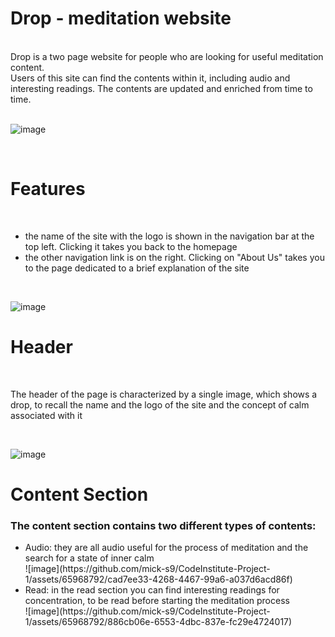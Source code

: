 <h1>Drop - meditation website</h1> <br>
Drop is a two page website for people who are looking for useful meditation content. <br>
Users of this site can find the contents within it, including audio and interesting readings. The contents are updated and enriched from time to time. <br>
<br>

![image](https://github.com/mick-s9/CodeInstitute-Project-1/assets/65968792/cebfc1d6-c01d-42ef-bf68-9efa5bd4e8f1) <br>

<br>
<h1>Features</h1> <br>
<ul>
  <li>the name of the site with the logo is shown in the navigation bar at the top left. Clicking it takes you back to the homepage</li>
  <li>the other navigation link is on the right. Clicking on "About Us" takes you to the page dedicated to a brief explanation of the site</li>
</ul>  
<br>

![image](https://github.com/mick-s9/CodeInstitute-Project-1/assets/65968792/11222756-b9be-4603-a1e5-2159e282a47f)

<h1>Header</h1> <br>
<p>The header of the page is characterized by a single image, which shows a drop, to recall the name and the logo of the site and the concept of calm associated with it</p>
<br>

![image](https://github.com/mick-s9/CodeInstitute-Project-1/assets/65968792/f3607503-6ce4-47d5-9344-059304470576)
<br>
<h1>Content Section</h1>
<h3>The content section contains two different types of contents:</h3>
<ul>
  <li>Audio: they are all audio useful for the process of meditation and the search for a state of inner calm</li>
  ![image](https://github.com/mick-s9/CodeInstitute-Project-1/assets/65968792/cad7ee33-4268-4467-99a6-a037d6acd86f)
  <li>Read: in the read section you can find interesting readings for concentration, to be read before starting the meditation process</li>
  ![image](https://github.com/mick-s9/CodeInstitute-Project-1/assets/65968792/886cb06e-6553-4dbc-837e-fc29e4724017)
</ul>  
